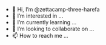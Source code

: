 - 👋 Hi, I’m @zettacamp-three-harefa
- 👀 I’m interested in ...
- 🌱 I’m currently learning ...
- 💞️ I’m looking to collaborate on ...
- 📫 How to reach me ...

<!---
zettacamp-three-harefa/zettacamp-three-harefa is a ✨ special ✨ repository because its `README.md` (this file) appears on your GitHub profile.
You can click the Preview link to take a look at your changes.
--->
